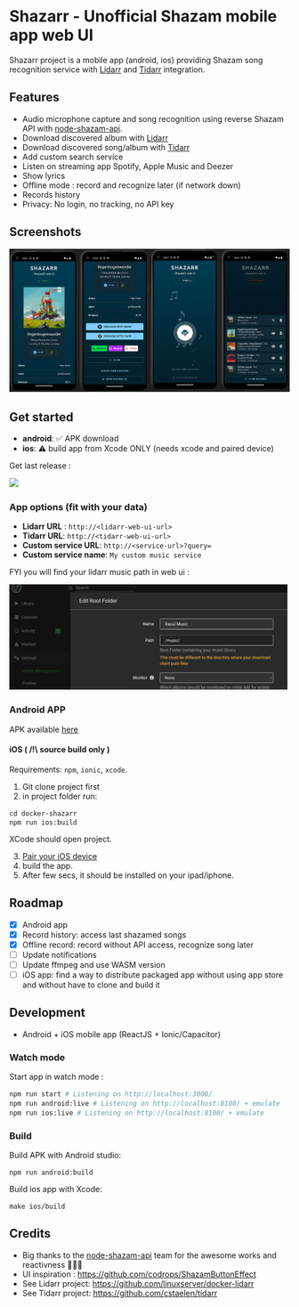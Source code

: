 # Shazarr - Unofficial Shazam mobile app web UI
Shazarr project is a mobile app (android, ios) providing Shazam song recognition service with [Lidarr](https://github.com/linuxserver/docker-lidarr) and [Tidarr](https://github.com/cstaelen/tidarr) integration.


## Features
- Audio microphone capture and song recognition using reverse Shazam API with [node-shazam-api](https://github.com/asivery/node-shazam-api).
- Download discovered album with [Lidarr](https://github.com/linuxserver/docker-lidarr)
- Download discovered song/album with [Tidarr](https://github.com/cstaelen/tidarr)
- Add custom search service
- Listen on streaming app Spotify, Apple Music and Deezer
- Show lyrics
- Offline mode : record and recognize later (if network down)
- Records history
- Privacy: No login, no tracking, no API key

## Screenshots

<img src="https://github.com/cstaelen/docker-shazarr/blob/b436440b628ff5c8a0925a57e63e6659b1bf273e/.github/screenshot.jpg" />

## Get started

- **android**: ✅ APK download
- **ios**: ⚠️ build app from Xcode ONLY (needs xcode and paired device)

Get last release  :

[<img src="https://github.com/cstaelen/shazarr-app/blob/4465b4d6532a4ade3a970be2b9ade3705706e50f/.github/qr-release.png" width="100" />](https://github.com/cstaelen/shazarr-app/releases/latest)

### App options (fit with your data)

- **Lidarr URL** : `http://<lidarr-web-ui-url>`
- **Tidarr URL**: `http://<tidarr-web-ui-url>`
- **Custom service URL**: `http://<service-url>?query=`
- **Custom service name**: `My custom music service`

FYI you will find your lidarr music path in web ui :

<img src="https://github.com/cstaelen/docker-shazarr/blob/c30c348adedabb62e760a344a5347e90cc1b1056/.github/lidarr-path.png" width="500"/>

### Android APP
  APK available [here](https://github.com/cstaelen/docker-shazarr/raw/main/outputs/shazarr-app.apk)

#### iOS ( /!\ source build only )
Requirements: `npm`, `ionic`, `xcode`.

1. Git clone project first
2. in project folder run:
```
cd docker-shazarr
npm run ios:build
```
XCode should open project.

3. [Pair your iOS device](https://developer.apple.com/documentation/xcode/running-your-app-in-simulator-or-on-a-device/#Connect-real-devices-to-your-Mac)
4. build the app.
5. After few secs, it should be installed on your ipad/iphone.

## Roadmap
- [x] Android app
- [x] Record history: access last shazamed songs
- [x] Offline record: record without API access, recognize song later
- [ ] Update notifications 
- [ ] Update ffmpeg and use WASM version
- [ ] iOS app: find a way to distribute packaged app without using app store and without have to clone and build it

## Development
- Android + iOS mobile app (ReactJS + Ionic/Capacitor)

### Watch mode
Start app in watch mode :
```sh
npm run start # Listening on http://localhost:3000/
npm run android:live # Listening on http://localhost:8100/ + emulate
npm run ios:live # Listening on http://localhost:8100/ + emulate
```

### Build
Build APK with Android studio:
```
npm run android:build
```
Build ios app with Xcode:
```
make ios/build
```

## Credits
- Big thanks to the [node-shazam-api](https://github.com/asivery/node-shazam-api) team for the awesome works and reactivness 👏💪🙏
- UI inspiration : https://github.com/codrops/ShazamButtonEffect
- See Lidarr project: https://github.com/linuxserver/docker-lidarr 
- See Tidarr project: https://github.com/cstaelen/tidarr

